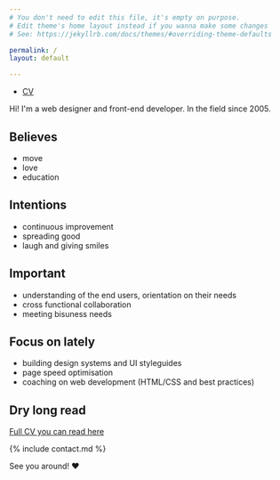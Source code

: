 ```yaml
---
# You don't need to edit this file, it's empty on purpose.
# Edit theme's home layout instead if you wanna make some changes
# See: https://jekyllrb.com/docs/themes/#overriding-theme-defaults

permalink: /
layout: default

---
```


<nav>
  <ul>
    <li class="nav__item {% if location == '/' or page.layout == 'default' %}active {% endif %}"><a href="cv">CV</a></li>
  </ul>
</nav>

Hi! I'm a web designer and front-end developer. In the field since 2005.


## Believes
- move
- love
- education


## Intentions
- continuous improvement 
- spreading good
- laugh and giving smiles


## Important
- understanding of the end users, orientation on their needs
- cross functional collaboration
- meeting bisuness needs


## Focus on lately
- building design systems and UI styleguides
- page speed optimisation
- coaching on web development (HTML/CSS and best practices)

## Dry long read
[Full CV you can read here](cv)


{% include contact.md %}

<!-- 

## Another place on the web
- [tataata](http://tataata.com) -->

See you around! ♥